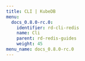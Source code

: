```yaml
---
title: CLI | KubeDB
menu:
  docs_0.8.0-rc.0:
    identifier: rd-cli-redis
    name: Cli
    parent: rd-redis-guides
    weight: 45
menu_name: docs_0.8.0-rc.0
---
```

